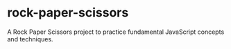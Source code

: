 # rock-paper-scissors
A Rock Paper Scissors project to practice fundamental JavaScript concepts and techniques. 
